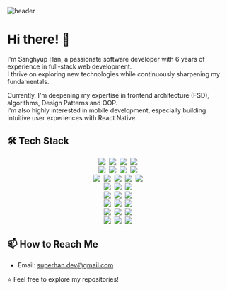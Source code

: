 
![header](https://capsule-render.vercel.app/api?type=venom&color=gradient&text=Superhan&&fontColor=000)

# Hi there! 👋

I'm Sanghyup Han, a passionate software developer with 6 years of experience in full-stack web development.<br/>
I thrive on exploring new technologies while continuously sharpening my fundamentals.<br/>

Currently, I'm deepening my expertise in frontend architecture (FSD), algorithms, Design Patterns and OOP.<br/> 
I'm also highly interested in mobile development, especially building intuitive user experiences with React Native.<br/>  


## 🛠️ Tech Stack
<p align="center">
  <img src="https://img.shields.io/badge/TypeScript-3178C6?style=flat-square&logo=TypeScript&logoColor=white"/>&nbsp
  <img src="https://img.shields.io/badge/JavaScript-F7DF1E?style=flat-square&logo=JavaScript&logoColor=black"/>&nbsp
  <img src="https://img.shields.io/badge/Java-007396?style=flat-square&logo=Java&logoColor=white"/>&nbsp
  <img src="https://img.shields.io/badge/Spring Data JPA-6DB33F?style=flat-square&logo=Spring&logoColor=white"/>&nbsp
  <br>
  <img src="https://img.shields.io/badge/Node.js-339933?style=flat-square&logo=Node.js&logoColor=white"/>&nbsp
  <img src="https://img.shields.io/badge/NestJS-E0234E?style=flat-square&logo=NestJS&logoColor=white"/>&nbsp
  <img src="https://img.shields.io/badge/Prisma-2D3748?style=flat-square&logo=Prisma&logoColor=white"/>&nbsp
  <img src="https://img.shields.io/badge/TypeORM-FF5733?style=flat-square&logo=typeorm&logoColor=white"/>&nbsp
  <br>
  <img src="https://img.shields.io/badge/React-61DAFB?style=flat-square&logo=React&logoColor=black"/>&nbsp
  <img src="https://img.shields.io/badge/Next.js-000000?style=flat-square&logo=Next.js&logoColor=white"/>&nbsp
  <img src="https://img.shields.io/badge/Vue.js-4FC08D?style=flat-square&logo=Vue.js&logoColor=white"/>&nbsp
  <img src="https://img.shields.io/badge/Vuetify-1867C0?style=flat-square&logo=Vuetify&logoColor=white"/>&nbsp
  <img src="https://img.shields.io/badge/Quasar-1976D2?style=flat-square&logo=Quasar&logoColor=white"/>&nbsp
  <br>
  <img src="https://img.shields.io/badge/Material--UI-007FFF?style=flat-square&logo=MUI&logoColor=white"/>&nbsp
  <img src="https://img.shields.io/badge/Emotion-C76494?style=flat-square&logo=emotion&logoColor=white"/>&nbsp
  <img src="https://img.shields.io/badge/Sass-CC6699?style=flat-square&logo=Sass&logoColor=white"/>&nbsp
  <br>
  <img src="https://img.shields.io/badge/Zustand-000000?style=flat-square&logo=Zustand&logoColor=white"/>&nbsp
  <img src="https://img.shields.io/badge/Redux-764ABC?style=flat-square&logo=Redux&logoColor=white"/>&nbsp
  <img src="https://img.shields.io/badge/vuex-4FC08D?style=flat-square&logo=Vue.js&logoColor=white"/>&nbsp
  <br>
  <img src="https://img.shields.io/badge/Vite-646CFF?style=flat-square&logo=Vite&logoColor=white"/>&nbsp
  <img src="https://img.shields.io/badge/Webpack-8DD6F9?style=flat-square&logo=Webpack&logoColor=black"/>&nbsp
  <img src="https://img.shields.io/badge/WebSocket-010101?style=flat-square&logo=websocket&logoColor=white"/>&nbsp
  <br>
  <img src="https://img.shields.io/badge/MySQL-4479A1?style=flat-square&logo=MySQL&logoColor=white"/>&nbsp
  <img src="https://img.shields.io/badge/PostgreSQL-4169E1?style=flat-square&logo=PostgreSQL&logoColor=white"/>&nbsp
  <img src="https://img.shields.io/badge/MariaDB-003545?style=flat-square&logo=MariaDB&logoColor=white"/>&nbsp
  <br>
  <img src="https://img.shields.io/badge/Docker-2496ED?style=flat-square&logo=Docker&logoColor=white"/>&nbsp
  <img src="https://img.shields.io/badge/Kubernetes-326CE5?style=flat-square&logo=Kubernetes&logoColor=white"/>&nbsp
  <img src="https://img.shields.io/badge/Rancher-0075A8?style=flat-square&logo=Rancher&logoColor=white"/>&nbsp
</p>

<!---
## 📈 GitHub Stats

[![Your GitHub Stats](https://github-readme-stats.vercel.app/api?username=yourusername&show_icons=true&count_private=true)](https://github.com/yourusername)
--->

<!---
## LeetCode Stats
![Leetcode Stats](https://leetcard.jacoblin.cool/user1983Wx)
--->

## 📫 How to Reach Me

- Email: superhan.dev@gmail.com

⭐️ Feel free to explore my repositories!

<br />
<br />

<!---
superhan-dev/superhan-dev is a ✨ special ✨ repository because its `README.md` (this file) appears on your GitHub profile.
You can click the Preview link to take a look at your changes.
--->

